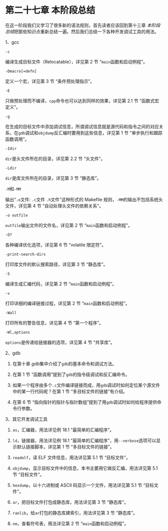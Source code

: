 # 第二十七章 本阶段总结

在这一阶段我们又学习了很多新的语法规则，首先读者应该回到第十三章 *本阶段总结*把那些知识点重新总结一遍。然后我们总结一下各种开发调试工具的用法。

1、gcc

`-c`

编译生成目标文件（Relocatable），详见第 2 节 “`main`函数和启动例程”。

`-Dmacro[=defn]`

定义一个宏，详见第 3 节 “条件预处理指示”。

`-E`

只做预处理而不编译，`cpp`命令也可以达到同样的效果，详见第 2.1 节 “函数式宏定义”。

`-g`

在生成的目标文件中添加调试信息，所谓调试信息就是源代码和指令之间的对应关系，在`gdb`调试和`objdump`反汇编时要用到这些信息，详见第 1 节 “单步执行和跟踪函数调用”。

`-Idir`

`dir`是头文件所在的目录，详见第 2.2 节 “头文件”。

`-Ldir`

`dir`是库文件所在的目录，详见第 3 节 “静态库”。

`-M`和`-MM`

输出“`.o`文件: `.c`文件 `.h`文件”这种形式的 Makefile 规则，`-MM`的输出不包括系统头文件，详见第 4 节 “自动处理头文件的依赖关系”。

`-o outfile`

`outfile`输出文件的文件名，详见第 2 节 “`main`函数和启动例程”。

`-O?`

各种编译优化选项，详见第 6 节 “volatile 限定符”。

`-print-search-dirs`

打印库文件的默认搜索路径，详见第 3 节 “静态库”。

`-S`

编译生成汇编代码，详见第 2 节 “`main`函数和启动例程”。

`-v`

打印详细的编译链接过程，详见第 2 节 “`main`函数和启动例程”。

`-Wall`

打印所有的警告信息，详见第 4 节 “第一个程序”。

`-Wl,options`

`options`是传递给链接器的选项，详见第 4 节 “共享库”。

2、gdb

1.  在第十章 *gdb*集中介绍了`gdb`的基本命令和调试方法。

2.  在第 1 节 “函数调用”提到了`gdb`的指令级调试和反汇编命令。

3.  如果一个程序由多个`.c`文件编译链接而成，用`gdb`调试时如何定位某个源文件中的某一行代码呢？在第 1 节 “多目标文件的链接”有介绍。

4.  在第 6 节 “指向指针的指针与指针数组”提到了用`gdb`调试时如何给程序提供命令行参数。

3、其它开发调试工具

1.  `as`，汇编器，用法详见例 18.1 “最简单的汇编程序”。

2.  `ld`，链接器，用法详见例 18.1 “最简单的汇编程序”，用`--verbose`选项可以显示默认链接脚本，详见第 1 节 “多目标文件的链接”。

3.  `readelf`，读 ELF 文件信息，用法详见第 5.1 节 “目标文件”。

4.  `objdump`，显示目标文件中的信息，本书主要用它做反汇编，用法详见第 5.1 节 “目标文件”。

5.  `hexdump`，以十六进制或 ASCII 码显示一个文件，用法详见第 5.1 节 “目标文件”。

6.  `ar`，把目标文件打包成静态库，用法详见第 3 节 “静态库”。

7.  `ranlib`，给`ar`打包的静态库建索引，用法详见第 3 节 “静态库”。

8.  `nm`，查看符号表，用法详见第 2 节 “`main`函数和启动例程”。